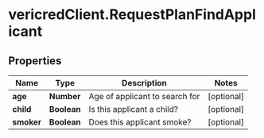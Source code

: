 # vericredClient.RequestPlanFindApplicant

## Properties
Name | Type | Description | Notes
------------ | ------------- | ------------- | -------------
**age** | **Number** | Age of applicant to search for | [optional] 
**child** | **Boolean** | Is this applicant a child? | [optional] 
**smoker** | **Boolean** | Does this applicant smoke? | [optional] 


